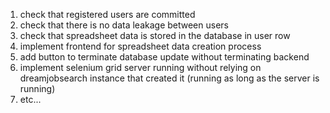 1. check that registered users are committed
2. check that there is no data leakage between users
3. check that spreadsheet data is stored in the database in user row
4. implement frontend for spreadsheet data creation process
5. add button to terminate database update without terminating backend
6. implement selenium grid server running without relying on dreamjobsearch instance that created it (running as long as the server is running)
7. etc...